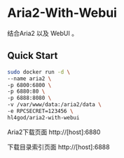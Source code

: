 # Aria2-With-Webui

结合Aria2 以及 WebUI 。

## Quick Start

```bash
sudo docker run -d \
--name aria2 \
-p 6800:6800 \
-p 6880:80 \
-p 6888:8080 \
-v /var/www/data:/aria2/data \
-e RPCSECRET=123456 \
hl4god/aria2-with-webui
```


Aria2下载页面
http://[host]:6880

下载目录索引页面
http://[host]:6888

